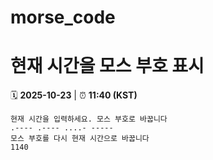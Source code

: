 # morse_code
# 현재 시간을 모스 부호 표시
<!-- MORSE_TIME_START -->
🗓️ **2025-10-23** | ⏰ **11:40 (KST)**

```
현재 시간을 입력하세요. 모스 부호로 바꿉니다
.---- .---- ....- -----
모스 부호를 다시 현재 시간으로 바꿉니다
1140
```
<!-- MORSE_TIME_END -->
